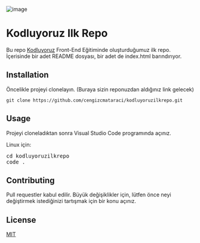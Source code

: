 ![image](https://user-images.githubusercontent.com/79265067/141674219-f9990100-b9c9-4eed-bb5d-25358994a42b.png)

# Kodluyoruz Ilk Repo
Bu repo [Kodluyoruz](https://www.kodluyoruz.org/ "Kodluyoruz") Front-End Eğitiminde oluşturduğumuz ilk repo. İçerisinde bir adet README dosyası, bir adet de index.html barındırıyor.

## Installation

Öncelikle projeyi clonelayın. (Buraya sizin reponuzdan aldığınız link gelecek)

`git clone https://github.com/cengizcmataraci/kodluyoruzilkrepo.git`


## Usage
Projeyi cloneladıktan sonra Visual Studio Code programında açınız.

Linux için:
<pre>cd kodluyoruzilkrepo 
code .</pre>


## Contributing

Pull requestler kabul edilir. Büyük değişiklikler için, lütfen önce neyi değiştirmek istediğinizi tartışmak için bir konu açınız.

## License
[MIT](https://choosealicense.com/licenses/mit/ "MIT")
